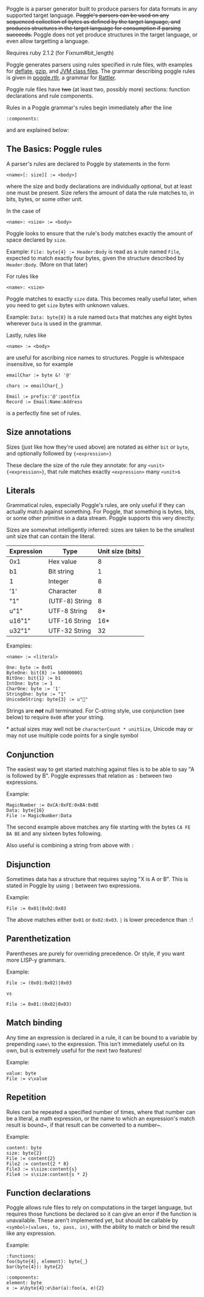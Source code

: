 Poggle is a parser generator built to produce parsers for data formats in any supported target language. ~~Poggle's parsers can be used on any sequenced collection of bytes as defined by the target language, and produces structures in the target language for consumption if parsing succeeds.~~ Poggle does not yet produce structures in the target language, or even allow targetting a language.

Requires ruby 2.1.2 (for Fixnum#bit_length)

Poggle generates parsers using rules specified in rule files, with examples for [deflate](formats/deflate_data), [gzip](formats/gzip), and [JVM class files](formats/class_file). The grammar describing poggle rules is given in [poggle.rtlr](poggle.rtlr), a grammar for [Rattler](https://github.com/jarhart/rattler).

Poggle rule files have ~~two~~ (at least two, possibly more) sections: function declarations and rule components.

Rules in a Poggle grammar's rules begin immediately after the line
```
:components:
```
and are explained below:

## The Basics: Poggle rules
A parser's rules are declared to Poggle by statements in the form
```
<name>[: size][ := <body>]
```
where the size and body declarations are individually optional, but at least one must be present. Size refers the amount of data the rule matches to, in bits, bytes, or some other unit.

In the case of
```
<name>: <size> := <body>
```
Poggle looks to ensure that the rule's body matches exactly the amount of space declared by `size`.

Example: `File: byte{4} := Header:Body` is read as a rule named `File`, expected to match exactly four bytes, given the structure described by `Header:Body`. (More on that later)

For rules like
```
<name>: <size>
```
Poggle matches to exactly `size` data. This becomes really useful later, when you need to get `size` bytes with unknown values.

Example: `Data: byte{8}` is a rule named `Data` that matches any eight bytes wherever `Data` is used in the grammar.

Lastly, rules like
```
<name> := <body>
```
are useful for ascribing nice names to structures. Poggle is whitespace insensitive, so for example
```
emailChar := byte &! '@'

chars := emailChar{_}

Email := prefix:'@':postfix
Record := Email:Name:Address
```
is a perfectly fine set of rules.

## Size annotations
Sizes (just like how they're used above) are notated as either `bit` or `byte`, and optionally followed by `{<expression>}`

These declare the size of the rule they annotate: for any `<unit>{<expression>}`, that rule matches exactly `<expression>` many `<unit>`s

## Literals
Grammatical rules, especially Poggle's rules, are only useful if they can actually match against something. For Poggle, that something is bytes, bits, or some other primitive in a data stream. Poggle supports this very directly:

Sizes are somewhat intelligently inferred: sizes are taken to be the smallest unit size that can contain the literal.

| Expression | Type           | Unit size (bits) |
| ---------- | -------------- | ---------------- |
| 0x1        | Hex value      | 8                |
| b1         | Bit string     | 1                |
| 1          | Integer        | 8                |
| '1'        | Character      | 8                |
| "1"        | (UTF-8) String | 8                |
| u"1"       | UTF-8 String   | 8\*              |
| u16"1"     | UTF-16 String  | 16\*             |
| u32"1"     | UTF-32 String  | 32               |

Examples:
```
<name> := <literal>

One: byte := 0x01
ByteOne: bit{8} := b00000001
BitOne: bit{1} := b1
IntOne: byte := 1
CharOne: byte := '1'
StringOne: byte := "1"
UnicodeString: byte{3} := u"💽"
```

Strings are ***not*** null terminated. For C-string style, use conjunction (see below) to require `0x00` after your string.

\* actual sizes may well not be `characterCount * unitSize`, Unicode may or may not use multiple code points for a single symbol

## Conjunction
The easiest way to get started matching against files is to be able to say "A is followed by B". Poggle expresses that relation as `:` between two expressions.

Example:
```
MagicNumber := 0xCA:0xFE:0xBA:0xBE
Data: byte{16}
File := MagicNumber:Data
```

The second example above matches any file starting with the bytes `CA FE BA BE` and any sixteen bytes following.

Also useful is combining a string from above with `:`

## Disjunction
Sometimes data has a structure that requires saying "X is A or B". This is stated in Poggle by using `|` between two expressions.

Example:
```
File := 0x01|0x02:0x03
```

The above matches either `0x01` or `0x02:0x03`. `|` is lower precedence than `:`!

## Parenthetization
Parentheses are purely for overriding precedence. Or style, if you want more LISP-y grammars.

Example:
```
File := (0x01:0x02)|0x03

vs

File := 0x01:(0x02|0x03)
```

## Match binding
Any time an expression is declared in a rule, it can be bound to a variable by prepending `name\` to the expression. This isn't immediately useful on its own, but is extremely useful for the next two features!

Example:
```
value: byte
File := v\value
```

## Repetition
Rules can be repeated a specified number of times, where that number can be a literal, a math expression, or the name to which an expression's match result is bound~, if that result can be converted to a number~.

Example:
```
content: byte
size: byte{2}
File := content{2}
File2 := content{2 * 8}
File3 := s\size:content{s}
File4 := s\size:content{s * 2}
```

## Function declarations
Poggle allows rule files to rely on computations in the target language, but requires those functions be declared so it can give an error if the function is unavailable.
These aren't implemented yet, but should be callable by `<symbol>(values, to, pass, in)`, with the ability to match or bind the result like any expression.

Example:
```
:functions:
foo(byte{4}, element): byte{_}
bar(byte{4}): byte{2}

:components:
element: byte
x := a\byte{4}:e\bar(a):foo(a, e){2}
```
